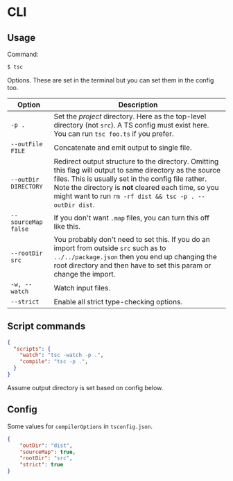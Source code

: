 # CLI

## Usage

Command:

```sh
$ tsc
```

Options. These are set in the terminal but you can set them in the config too.

| Option              | Description                                                                                                                                                                                                   |
| ------------------- | ------------------------------------------------------------------------------------------------------------------------------------------------------------------------------------------------------------- |
| `-p .`              | Set the _project_ directory. Here as the top-level directory (not `src`). A TS config must exist here. You can run `tsc foo.ts` if you prefer.           
| `--outFile FILE` | Concatenate and emit output to single file.
| `--outDir DIRECTORY`     |  Redirect output structure to the directory. Omitting this flag will output to same directory as the source files. This is usually set in the config file rather. Note the directory is **not** cleared each time, so you might want to run `rm -rf dist && tsc -p . --outDir dist`.               |
| `--sourceMap false` | If you don't want `.map` files, you can turn this off like this.                                                                                                                                              |
| `--rootDir src`     | You probably don't need to set this. If you do an import from outside `src` such as to `../../package.json` then you end up changing the root directory and then have to set this param or change the import. |
| `-w, --watch`   | Watch input files. |
| `--strict` | Enable all strict type-checking options. |


## Script commands

```json
{
  "scripts": {
    "watch": "tsc -watch -p .",
    "compile": "tsc -p .",
  }
}
```

Assume output directory is set based on config below.


## Config

Some values for `compilerOptions` in `tsconfig.json`.

```json
{
    "outDir": "dist",
    "sourceMap": true,
    "rootDir": "src",
    "strict": true 
}
```

